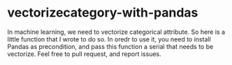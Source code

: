 # vectorizecategory-with-pandas
In machine learning, we need to vectorize  categorical attribute.  So here is a little function that I wrote to do so. In oredr to use it, you need to install Pandas as precondition, and pass this function a serial  that needs to be vectorize. Feel free to pull request, and report issues.
